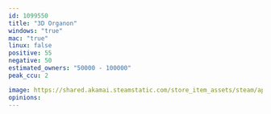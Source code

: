```yaml
---
id: 1099550
title: "3D Organon"
windows: "true"
mac: "true"
linux: false
positive: 55
negative: 50
estimated_owners: "50000 - 100000"
peak_ccu: 2

image: https://shared.akamai.steamstatic.com/store_item_assets/steam/apps/1099550/header.jpg?t=1717102477
opinions:
---
```

